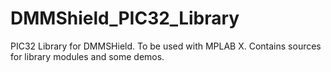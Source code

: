 # DMMShield_PIC32_Library
PIC32 Library for DMMSHield. To be used with MPLAB X. Contains sources for library modules and some demos.

